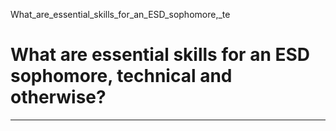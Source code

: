 What_are_essential_skills_for_an_ESD_sophomore,_te



What are essential skills for an ESD sophomore, technical and otherwise?
========================================================================

---

